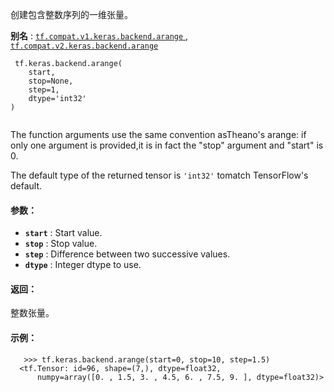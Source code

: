 创建包含整数序列的一维张量。

**别名** : [ `tf.compat.v1.keras.backend.arange` ](/api_docs/python/tf/keras/backend/arange), [ `tf.compat.v2.keras.backend.arange` ](/api_docs/python/tf/keras/backend/arange)

```
 tf.keras.backend.arange(
    start,
    stop=None,
    step=1,
    dtype='int32'
)
 
```

The function arguments use the same convention asTheano's arange: if only one argument is provided,it is in fact the "stop" argument and "start" is 0.

The default type of the returned tensor is  `'int32'`  tomatch TensorFlow's default.

#### 参数：
- **`start`** : Start value.
- **`stop`** : Stop value.
- **`step`** : Difference between two successive values.
- **`dtype`** : Integer dtype to use.


#### 返回：
整数张量。

#### 示例：


```
   >>> tf.keras.backend.arange(start=0, stop=10, step=1.5)
  <tf.Tensor: id=96, shape=(7,), dtype=float32,
      numpy=array([0. , 1.5, 3. , 4.5, 6. , 7.5, 9. ], dtype=float32)>

 
```

